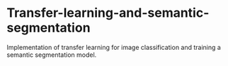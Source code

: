 # Transfer-learning-and-semantic-segmentation
Implementation of transfer learning for image classification and training a semantic segmentation model.
